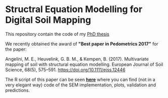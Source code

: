 Structral Equation Modelling for Digital Soil Mapping 
=======

This repository contain the code of my [PhD thesis](http://library.wur.nl/WebQuery/wda/2235514)

We recently obtained the award of **"Best paper in Pedometrics 2017"** for the paper: 

Angelini, M. E., Heuvelink, G. B. M., & Kempen, B. (2017). Multivariate mapping of soil with structural equation modelling. European Journal of Soil Science, 68(5), 575–591. https://doi.org/10.1111/ejss.12446

The R script of this paper can be seen **[here](https://raw.githubusercontent.com/angelini75/SEM2DSM/master/Paper_2/SEM_1.0.R)** where you can find (not in a very elegant way) code of the SEM implementation, plots, validation and predictions.
